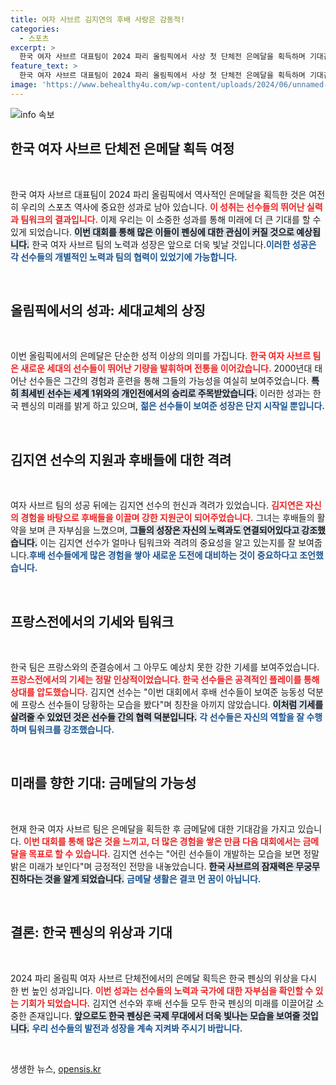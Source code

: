 ```yaml
---
title: 여자 사브르 김지연의 후배 사랑은 감동적!
categories:
  - 스포츠
excerpt: >
  한국 여자 사브르 대표팀이 2024 파리 올림픽에서 사상 첫 단체전 은메달을 획득하며 기대감을 모으고 있다. 김지연은 후배들의 성장에 감격하며, 다음 올림픽에서는 금메달도 충분히 가능하다고 전했다.
feature_text: >
  한국 여자 사브르 대표팀이 2024 파리 올림픽에서 사상 첫 단체전 은메달을 획득하며 기대감을 모으고 있다. 김지연은 후배들의 성장에 감격하며, 다음 올림픽에서는 금메달도 충분히 가능하다고 전했다.
image: 'https://www.behealthy4u.com/wp-content/uploads/2024/06/unnamed-file.png'
---
```


<p><img src="https://www.behealthy4u.com/wp-content/uploads/2024/06/unnamed-file.png" alt="info 속보" /></p>

<h2 data-ke-size="size26">한국 여자 사브르 단체전 은메달 획득 여정</h2>

<p data-ke-size="size16">&nbsp;</p>

<p>한국 여자 사브르 대표팀이 2024 파리 올림픽에서 역사적인 은메달을 획득한 것은 여전히 우리의 스포츠 역사에 중요한 성과로 남아 있습니다. <b><span style="color: #ee2323;">이 성취는 선수들의 뛰어난 실력과 팀워크의 결과입니다.</span></b> 이제 우리는 이 소중한 성과를 통해 미래에 더 큰 기대를 할 수 있게 되었습니다. <b><span style="background-color: #21538527;">이번 대회를 통해 많은 이들이 펜싱에 대한 관심이 커질 것으로 예상됩니다.</span></b> 한국 여자 사브르 팀의 노력과 성장은 앞으로 더욱 빛날 것입니다.<b><span style="color: #1a5490;">이러한 성공은 각 선수들의 개별적인 노력과 팀의 협력이 있었기에 가능합니다.</span></b></p>

<p data-ke-size="size16">&nbsp;</p>

<h2 data-ke-size="size26">올림픽에서의 성과: 세대교체의 상징</h2>

<p data-ke-size="size16">&nbsp;</p>

<p>이번 올림픽에서의 은메달은 단순한 성적 이상의 의미를 가집니다. <b><span style="color: #ee2323;">한국 여자 사브르 팀은 새로운 세대의 선수들이 뛰어난 기량을 발휘하며 전통을 이어갔습니다.</span></b> 2000년대 태어난 선수들은 그간의 경험과 훈련을 통해 그들의 가능성을 여실히 보여주었습니다. <b><span style="background-color: #21538527;">특히 최세빈 선수는 세계 1위와의 개인전에서의 승리로 주목받았습니다.</span></b> 이러한 성과는 한국 펜싱의 미래를 밝게 하고 있으며, <b><span style="color: #1a5490;">젊은 선수들이 보여준 성장은 단지 시작일 뿐입니다.</span></b></p>

<p data-ke-size="size16">&nbsp;</p>

<h2 data-ke-size="size26">김지연 선수의 지원과 후배들에 대한 격려</h2>

<p data-ke-size="size16">&nbsp;</p>

<p>여자 사브르 팀의 성공 뒤에는 김지연 선수의 헌신과 격려가 있었습니다. <b><span style="color: #ee2323;">김지연은 자신의 경험을 바탕으로 후배들을 이끌며 강한 지원군이 되어주었습니다.</span></b> 그녀는 후배들의 활약을 보며 큰 자부심을 느꼈으며, <b><span style="background-color: #21538527;">그들의 성장은 자신의 노력과도 연결되어있다고 강조했습니다.</span></b> 이는 김지연 선수가 얼마나 팀워크와 격려의 중요성을 알고 있는지를 잘 보여줍니다.<b><span style="color: #1a5490;">후배 선수들에게 많은 경험을 쌓아 새로운 도전에 대비하는 것이 중요하다고 조언했습니다.</span></b></p>

<p data-ke-size="size16">&nbsp;</p>

<h2 data-ke-size="size26">프랑스전에서의 기세와 팀워크</h2>

<p data-ke-size="size16">&nbsp;</p>

<p>한국 팀은 프랑스와의 준결승에서 그 아무도 예상치 못한 강한 기세를 보여주었습니다. <b><span style="color: #ee2323;">프랑스전에서의 기세는 정말 인상적이었습니다. 한국 선수들은 공격적인 플레이를 통해 상대를 압도했습니다.</span></b> 김지연 선수는 "이번 대회에서 후배 선수들이 보여준 능동성 덕분에 프랑스 선수들이 당황하는 모습을 봤다"며 칭찬을 아끼지 않았습니다. <b><span style="background-color: #21538527;">이처럼 기세를 살려줄 수 있었던 것은 선수들 간의 협력 덕분입니다.</span></b> <b><span style="color: #1a5490;">각 선수들은 자신의 역할을 잘 수행하며 팀워크를 강조했습니다.</span></b></p>

<p data-ke-size="size16">&nbsp;</p>

<h2 data-ke-size="size26">미래를 향한 기대: 금메달의 가능성</h2>

<p data-ke-size="size16">&nbsp;</p>

<p>현재 한국 여자 사브르 팀은 은메달을 획득한 후 금메달에 대한 기대감을 가지고 있습니다. <b><span style="color: #ee2323;">이번 대회를 통해 많은 것을 느끼고, 더 많은 경험을 쌓은 만큼 다음 대회에서는 금메달을 목표로 할 수 있습니다.</span></b> 김지연 선수는 "어린 선수들이 개발하는 모습을 보면 정말 밝은 미래가 보인다"며 긍정적인 전망을 내놓았습니다. <b><span style="background-color: #21538527;">한국 사브르의 잠재력은 무궁무진하다는 것을 알게 되었습니다.</span></b> <b><span style="color: #1a5490;">금메달 생활은 결코 먼 꿈이 아닙니다.</span></b></p>

<p data-ke-size="size16">&nbsp;</p>

<h2 data-ke-size="size26">결론: 한국 펜싱의 위상과 기대</h2>

<p data-ke-size="size16">&nbsp;</p>

<p>2024 파리 올림픽 여자 사브르 단체전에서의 은메달 획득은 한국 펜싱의 위상을 다시 한 번 높인 성과입니다. <b><span style="color: #ee2323;">이번 성과는 선수들의 노력과 국가에 대한 자부심을 확인할 수 있는 기회가 되었습니다.</span></b> 김지연 선수와 후배 선수들 모두 한국 펜싱의 미래를 이끌어갈 소중한 존재입니다. <b><span style="background-color: #21538527;">앞으로도 한국 펜싱은 국제 무대에서 더욱 빛나는 모습을 보여줄 것입니다.</span></b> <b><span style="color: #1a5490;">우리 선수들의 발전과 성장을 계속 지켜봐 주시기 바랍니다.</span></b></p>

<p data-ke-size="size16">&nbsp;</p>
생생한 뉴스, <a href="https://opensis.kr" rel="dofollow">opensis.kr</a>


